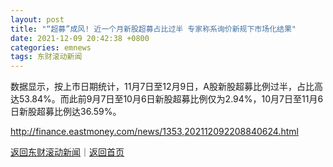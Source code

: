 ```yaml
---
layout: post
title: "“超募”成风! 近一个月新股超募占比过半 专家称系询价新规下市场化结果"
date: 2021-12-09 20:42:38 +0800
categories: emnews
tags: 东财滚动新闻
---
```


数据显示，按上市日期统计，11月7日至12月9日，A股新股超募比例过半，占比高达53.84%。而此前9月7日至10月6日新股超募比例仅为2.94%，10月7日至11月6日新股超募比例达36.59%。

<http://finance.eastmoney.com/news/1353,202112092208840624.html>

[返回东财滚动新闻](//finews.withounder.com/emnews/)｜[返回首页](//finews.withounder.com/)